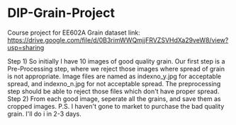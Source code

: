 # DIP-Grain-Project
Course project for EE602A
Grain dataset link: https://drive.google.com/file/d/0B3rimWWQmjjFRVZSVHdXa29veW8/view?usp=sharing

Step 1)
So initially I have 10 images of good quality grain. Our first step is a Pre-Processing step, where we reject those images where spread of grain is not appropriate. Image files are named as indexno_y.jpg for acceptable spread, and indexno_n.jpg for not acceptable spread.
The preprocessing step should be able to reject those files which don't have proper spread.
Step 2)
From each good image, seperate all the grains, and save them as cropped images.
P.S. I haven't gone to market to purchase the bad quality grain. I'll do i in 2-3 days.
